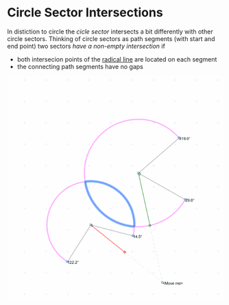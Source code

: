 # Circle Sector Intersections

In distiction to circle the _cicle sector_ intersects a bit differently with other circle sectors. Thinking of circle sectors as path segments (with start and end point) two sectors _have a non-empty intersection_ if

- both intersecion points of the [radical line] are located on each segment
- the connecting path segments have no gaps

![Circle Sector Intersections](../../screenshots/screenshot-20240309-0-circle-sector-intersections.png)

[radical line]: https://en.wikipedia.org/wiki/Radical_axis
